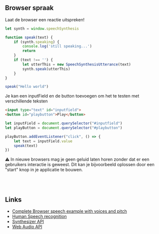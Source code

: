 ## Browser spraak

Laat de browser een reactie uitspreken!

```javascript
let synth = window.speechSynthesis

function speak(text) {
    if (synth.speaking) {
        console.log('still speaking...')
        return
    }
    if (text !== '') {
        let utterThis = new SpeechSynthesisUtterance(text)
        synth.speak(utterThis)
    }
}

speak("Hello world")
```
Je kan een inputField en de button toevoegen om het te testen met verschillende teksten

```html
<input type="text" id="inputfield">
<button id="playbutton">Play</button>
```

```javascript
let inputField = document.querySelector("#inputfield")
let playButton = document.querySelector("#playbutton")

playButton.addEventListener("click", () => {
    let text = inputField.value
    speak(text)
})
```

⚠️ In nieuwe browsers mag je geen geluid laten horen zonder dat er een gebruikers interactie is geweest. Dit kan je bijvoorbeeld oplossen door een "start" knop in je applicatie te bouwen.

<br>
<br>

## Links

- [Complete Browser speech example with voices and pitch](https://github.com/mdn/web-speech-api/tree/master/speak-easy-synthesis)
- [Human Speech recognition](https://github.com/mdn/web-speech-api)
- [Synthesizer API](https://developer.mozilla.org/en-US/docs/Web/API/OscillatorNode)
- [Web Audio API](https://developer.mozilla.org/en-US/docs/Web/API/Web_Audio_API)	
